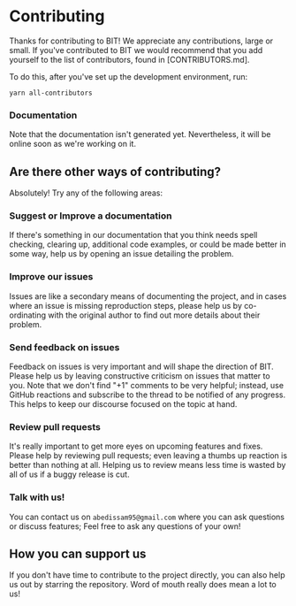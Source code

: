 # Contributing

Thanks for contributing to BIT! We appreciate any contributions,
large or small. If you've contributed to BIT we would recommend that
you add yourself to the list of contributors, found in [CONTRIBUTORS.md].

To do this, after you've set up the development environment, run:

```
yarn all-contributors
```

### Documentation

Note that the documentation isn't generated yet. Nevertheless, it will be online soon as we're working on it.


## Are there other ways of contributing?

Absolutely! Try any of the following areas:

### Suggest or Improve a documentation

If there's something in our documentation that you think needs spell checking, clearing up, additional code examples, or could be made better in some way, help us by opening an issue detailing the problem.

### Improve our issues

Issues are like a secondary means of documenting the project, and in cases where an issue is missing reproduction steps, please help us by co-ordinating with the original author to find out more details about their problem.

### Send feedback on issues

Feedback on issues is very important and will shape the direction of BIT.
Please help us by leaving constructive criticism on issues that matter to you.
Note that we don't find "+1" comments to be very helpful; instead, use GitHub
reactions and subscribe to the thread to be notified of any progress. This helps to keep our discourse focused on the topic at hand.


### Review pull requests

It's really important to get more eyes on upcoming features and fixes. Please help by reviewing pull requests; even leaving a thumbs up reaction is better than nothing at all. 
Helping us to review means less time is wasted by all of us if a buggy release is cut.


### Talk with us!

You can contact us on ```abedissam95@gmail.com``` where you can ask questions or discuss features;
Feel free to ask any questions of your own!

## How you can support us

If you don't have time to contribute to the project directly, you can also
help us out by starring the repository. Word of mouth really does mean a lot to us!

